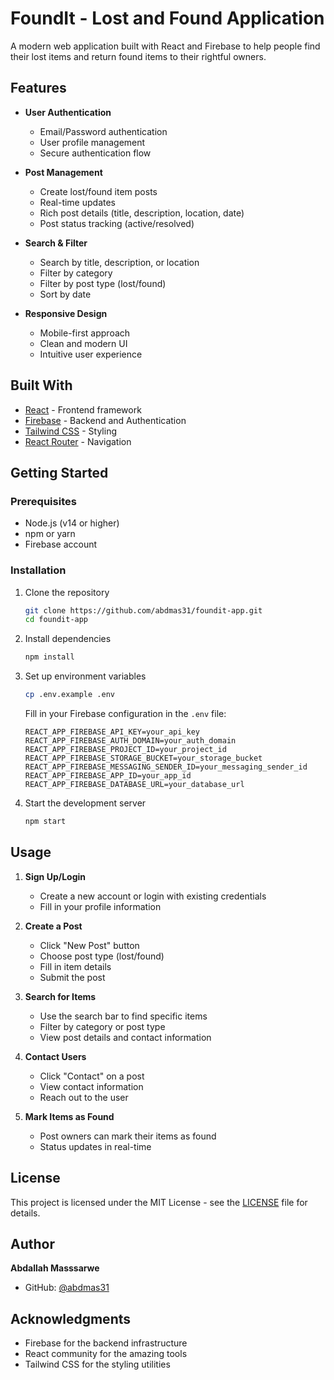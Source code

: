 # FoundIt - Lost and Found Application

A modern web application built with React and Firebase to help people find their lost items and return found items to their rightful owners.

## Features

- **User Authentication**
  - Email/Password authentication
  - User profile management
  - Secure authentication flow

- **Post Management**
  - Create lost/found item posts
  - Real-time updates
  - Rich post details (title, description, location, date)
  - Post status tracking (active/resolved)

- **Search & Filter**
  - Search by title, description, or location
  - Filter by category
  - Filter by post type (lost/found)
  - Sort by date

- **Responsive Design**
  - Mobile-first approach
  - Clean and modern UI
  - Intuitive user experience

## Built With

- [React](https://reactjs.org/) - Frontend framework
- [Firebase](https://firebase.google.com/) - Backend and Authentication
- [Tailwind CSS](https://tailwindcss.com/) - Styling
- [React Router](https://reactrouter.com/) - Navigation

## Getting Started

### Prerequisites

- Node.js (v14 or higher)
- npm or yarn
- Firebase account

### Installation

1. Clone the repository
   ```bash
   git clone https://github.com/abdmas31/foundit-app.git
   cd foundit-app
   ```

2. Install dependencies
   ```bash
   npm install
   ```

3. Set up environment variables
   ```bash
   cp .env.example .env
   ```
   Fill in your Firebase configuration in the `.env` file:
   ```
   REACT_APP_FIREBASE_API_KEY=your_api_key
   REACT_APP_FIREBASE_AUTH_DOMAIN=your_auth_domain
   REACT_APP_FIREBASE_PROJECT_ID=your_project_id
   REACT_APP_FIREBASE_STORAGE_BUCKET=your_storage_bucket
   REACT_APP_FIREBASE_MESSAGING_SENDER_ID=your_messaging_sender_id
   REACT_APP_FIREBASE_APP_ID=your_app_id
   REACT_APP_FIREBASE_DATABASE_URL=your_database_url
   ```

4. Start the development server
   ```bash
   npm start
   ```

## Usage

1. **Sign Up/Login**
   - Create a new account or login with existing credentials
   - Fill in your profile information

2. **Create a Post**
   - Click "New Post" button
   - Choose post type (lost/found)
   - Fill in item details
   - Submit the post

3. **Search for Items**
   - Use the search bar to find specific items
   - Filter by category or post type
   - View post details and contact information

4. **Contact Users**
   - Click "Contact" on a post
   - View contact information
   - Reach out to the user

5. **Mark Items as Found**
   - Post owners can mark their items as found
   - Status updates in real-time

## License

This project is licensed under the MIT License - see the [LICENSE](LICENSE) file for details.

## Author

**Abdallah Masssarwe**
- GitHub: [@abdmas31](https://github.com/abdmas31)

## Acknowledgments

- Firebase for the backend infrastructure
- React community for the amazing tools
- Tailwind CSS for the styling utilities
